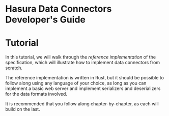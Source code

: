# Hasura Data Connectors Developer's Guide

# Tutorial

In this tutorial, we will walk through the *reference implementation* of the specification, which will illustrate how to implement data connectors from scratch.

The reference implementation is written in Rust, but it should be possible to follow along using any language of your choice, as long as you can implement a basic web server and implement serializers and deserializers for the data formats involved.

It is recommended that you follow along chapter-by-chapter, as each will build on the last.